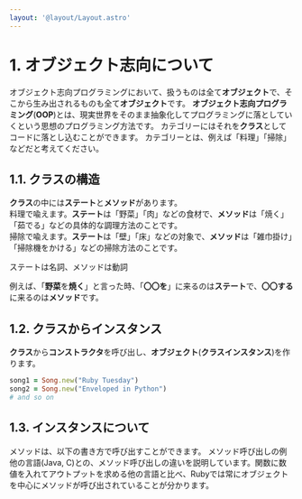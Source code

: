 ```yaml
---
layout: '@layout/Layout.astro'
---
```

# 1. オブジェクト志向について
オブジェクト志向プログラミングにおいて、扱うものは全て**オブジェクト**で、そこから生み出されるものも全て**オブジェクト**です。
**オブジェクト志向プログラミング**(**OOP**)とは、現実世界をそのまま抽象化してプログラミングに落としていくという思想のプログラミング方法です。
カテゴリーにはそれを**クラス**としてコードに落とし込むことができます。
カテゴリーとは、例えば「料理」「掃除」などだと考えてください。

## 1.1. クラスの構造
**クラス**の中には**ステート**と**メソッド**があります。<br>料理で喩えます。**ステート**は「野菜」「肉」などの食材で、**メソッド**は「焼く」「茹でる」などの具体的な調理方法のことです。<br>掃除で喩えます。**ステート**は「壁」「床」などの対象で、**メソッド**は「雑巾掛け」「掃除機をかける」などの掃除方法のことです。

ステートは名詞、メソッドは動詞

例えば、「**野菜**を**焼く**」と言った時、「**〇〇を**」に来るのは**ステート**で、**〇〇する**に来るのは**メソッド**です。

## 1.2. クラスからインスタンス
**クラス**から**コンストラクタ**を呼び出し、**オブジェクト**(**クラスインスタンス**)を作ります。
```ruby
song1 = Song.new("Ruby Tuesday")
song2 = Song.new("Enveloped in Python")
# and so on
```

## 1.3. インスタンスについて
メソッドは、以下の書き方で呼び出すことができます。
メソッド呼び出しの例
他の言語(Java, C)との、メソッド呼び出しの違いを説明しています。関数に数値を入れてアウトプットを求める他の言語と比べ、Rubyでは常にオブジェクトを中心にメソッドが呼び出されていることが分かります。